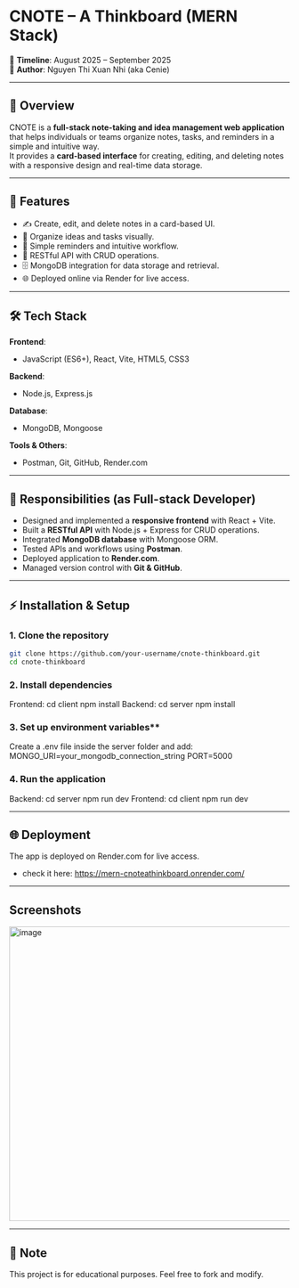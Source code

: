 # CNOTE – A Thinkboard (MERN Stack)

📅 **Timeline**: August 2025 – September 2025  
👤 **Author**: Nguyen Thi Xuan Nhi (aka Cenie)

---

## 📌 Overview
CNOTE is a **full-stack note-taking and idea management web application** that helps individuals or teams organize notes, tasks, and reminders in a simple and intuitive way.  
It provides a **card-based interface** for creating, editing, and deleting notes with a responsive design and real-time data storage.

---

## 🚀 Features
- ✍️ Create, edit, and delete notes in a card-based UI.  
- 📂 Organize ideas and tasks visually.  
- 🔔 Simple reminders and intuitive workflow.  
- 📡 RESTful API with CRUD operations.  
- 🗄️ MongoDB integration for data storage and retrieval.  
- 🌐 Deployed online via Render for live access.  

---

## 🛠️ Tech Stack
**Frontend**:  
- JavaScript (ES6+), React, Vite, HTML5, CSS3  

**Backend**:  
- Node.js, Express.js  

**Database**:  
- MongoDB, Mongoose  

**Tools & Others**:  
- Postman, Git, GitHub, Render.com  

---

## 📌 Responsibilities (as Full-stack Developer)
- Designed and implemented a **responsive frontend** with React + Vite.  
- Built a **RESTful API** with Node.js + Express for CRUD operations.  
- Integrated **MongoDB database** with Mongoose ORM.  
- Tested APIs and workflows using **Postman**.  
- Deployed application to **Render.com**.  
- Managed version control with **Git & GitHub**.  

---

## ⚡ Installation & Setup
### 1. Clone the repository
```bash
git clone https://github.com/your-username/cnote-thinkboard.git
cd cnote-thinkboard
```
### 2. Install dependencies
Frontend:
cd client
npm install
Backend:
cd server
npm install

### 3. Set up environment variables**
Create a .env file inside the server folder and add:
MONGO_URI=your_mongodb_connection_string
PORT=5000

### 4. Run the application
Backend:
cd server
npm run dev
Frontend:
cd client
npm run dev

--- 
## 🌐 Deployment

The app is deployed on Render.com for live access. 
* check it here: https://mern-cnoteathinkboard.onrender.com/

--- 
## Screenshots
<img width="736" height="529" alt="image" src="https://github.com/user-attachments/assets/cb1ea28f-3752-48d3-9e7b-c329e0ad14f1" />

--- 
## 📄 Note

This project is for educational purposes. Feel free to fork and modify.






